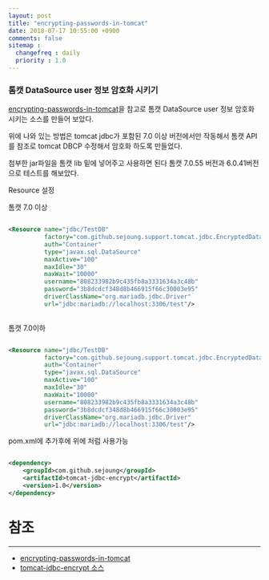```yaml
---
layout: post
title: "encrypting-passwords-in-tomcat"
date: 2018-07-17 10:55:00 +0900
comments: false
sitemap :
  changefreq : daily
  priority : 1.0
---
```


### 톰캣 DataSource user 정보 암호화 시키기

[encrypting-passwords-in-tomcat](http://www.jdev.it/encrypting-passwords-in-tomcat)을 참고로 톰캣 DataSource user 정보 암호화 시키는 소스를 만들어 보았다.

위에 나와 있는 방법은 tomcat jdbc가 포함된 7.0 이상 버전에서만 작동해서 
톰캣 API를 참조로 tomcat DBCP 수정해서 암호화 하도록 만들었다.

첨부한 jar파일을 톰캣 lib 밑에 넣어주고 사용하면 된다
톰캣 7.0.55 버전과 6.0.41버전으로 테스트를 해보았다.

Resource 설정 

톰캣 7.0 이상 
 
```xml

<Resource name="jdbc/TestDB"
          factory="com.github.sejoung.support.tomcat.jdbc.EncryptedDataSourceFactory"
          auth="Container"
          type="javax.sql.DataSource"
          maxActive="100"
          maxIdle="30"
          maxWait="10000"
          username="808233982b9c435fb8a3331634a3c48b"
          password="3b8dcdcf348d8b466915f66c30003e95"
          driverClassName="org.mariadb.jdbc.Driver"
          url="jdbc:mariadb://localhost:3306/test"/> 
          
```

톰캣 7.0이하 
 
```xml

<Resource name="jdbc/TestDB"
          factory="com.github.sejoung.support.tomcat.jdbc.EncryptedDataSourceFactoryDbcp"
          auth="Container"
          type="javax.sql.DataSource"
          maxActive="100"
          maxIdle="30"
          maxWait="10000"
          username="808233982b9c435fb8a3331634a3c48b"
          password="3b8dcdcf348d8b466915f66c30003e95"
          driverClassName="org.mariadb.jdbc.Driver"
          url="jdbc:mariadb://localhost:3306/test"/>

 ```

pom.xml에 추가후에 위에 처럼 사용가능

```xml

<dependency>
    <groupId>com.github.sejoung</groupId>
    <artifactId>tomcat-jdbc-encrypt</artifactId>
    <version>1.0</version>
</dependency>

```



# 참조 
-----
* [encrypting-passwords-in-tomcat](http://www.jdev.it/encrypting-passwords-in-tomcat)
* [tomcat-jdbc-encrypt 소스](https://github.com/sejoung/tomcat-jdbc-encrypt)
